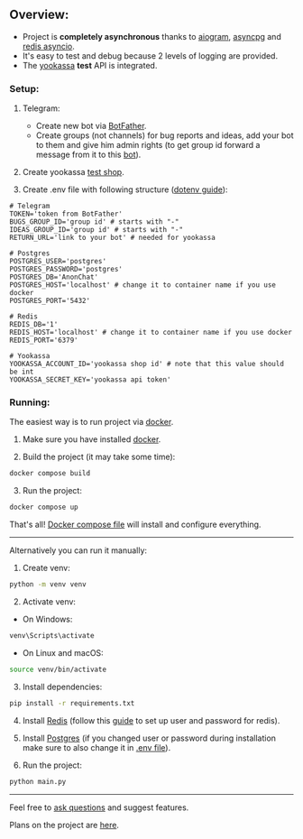 ## Overview:
* Project is **completely asynchronous** thanks to [aiogram](https://github.com/aiogram/aiogram), [asyncpg](https://github.com/MagicStack/asyncpg) and [redis asyncio](https://github.com/redis/redis-py).
* It's easy to test and debug because 2 levels of logging are provided.
* The [yookassa](https://yookassa.ru/developers?lang=en) **test** API is integrated.

### Setup:
1. Telegram:
    * Create new bot via [BotFather](https://t.me/BotFather).
    * Create groups (not channels) for bug reports and ideas, add your bot to them and give him admin rights (to get group id forward a message from it to this [bot](https://t.me/getmyid_bot)).

2. Create yookassa [test shop](https://yookassa.ru/my/boarding?shopMenuAction=createShop).

3. Create .env file with following structure ([dotenv guide](https://dev.to/jakewitcher/using-env-files-for-environment-variables-in-python-applications-55a1)):

```dotenv
# Telegram
TOKEN='token from BotFather'
BUGS_GROUP_ID='group id' # starts with "-"
IDEAS_GROUP_ID='group id' # starts with "-"
RETURN_URL='link to your bot' # needed for yookassa

# Postgres
POSTGRES_USER='postgres'
POSTGRES_PASSWORD='postgres'
POSTGRES_DB='AnonChat'
POSTGRES_HOST='localhost' # change it to container name if you use docker
POSTGRES_PORT='5432'

# Redis
REDIS_DB='1'
REDIS_HOST='localhost' # change it to container name if you use docker
REDIS_PORT='6379'

# Yookassa
YOOKASSA_ACCOUNT_ID='yookassa shop id' # note that this value should be int
YOOKASSA_SECRET_KEY='yookassa api token'
```

### Running:
The easiest way is to run project via [docker](https://docs.docker.com/).
1. Make sure you have installed [docker](https://docs.docker.com/get-docker/).

2. Build the project (it may take some time):
```bash
docker compose build
```

3. Run the project:
```bash
docker compose up
```

That's all! [Docker compose file](./docker-compose.yaml) will install and configure everything.

---
Alternatively you can run it manually:
1. Create venv:
```bash
python -m venv venv
```

2. Activate venv:

* On Windows:
```bash
venv\Scripts\activate
```
* On Linux and macOS:
```bash
source venv/bin/activate
```

3. Install dependencies:
```bash
pip install -r requirements.txt
```

4. Install [Redis](https://redis.io/docs/getting-started/installation/) (follow this [guide](https://shyammakwana.me/redis/set-redis-password-in-windows-and-ubuntu.html) to set up user and password for redis).

5. Install [Postgres](https://www.postgresql.org/download/) (if you changed user or password during installation make sure to also change it in [.env file](./.env)).

6. Run the project:
```bash
python main.py
```

---
Feel free to [ask questions](https://github.com/schr1k/AnonChat_2.0/issues) and suggest features.

Plans on the project are [here](https://github.com/users/schr1k/projects/3).